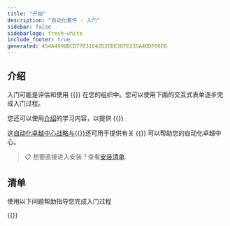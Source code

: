 ```yaml
---
title: "开始"
description: "自动化套件 - 入门"
sidebar: false
sidebarlogo: fresh-white
include_footer: true
generated: 454A4990DCD77031642D2EDE36FE235A40DF66E0
---
```


## 介绍

入门可能是评估和使用 {{<product-name>}} 在您的组织中。您可以使用下面的交互式表单逐步完成入门过程。

您还可以使用[介绍](https://learn.microsoft.com/power-automate/guidance/automation-kit/overview/introduction)的学习内容，以提供 {{<product-name>}}.

这[自动化卓越中心战略与{{<product-name>}}](https://learn.microsoft.com/power-automate/guidance/automation-kit/overview/automation-coe-strategy)还可用于提供有关 {{<product-name>}} 可以帮助您的自动化卓越中心。

> 📋 想要直接进入安装？查看[安装清单](/zh-hans/get-started/install-checklist).

## 清单

使用以下问题帮助指导您完成入门过程

{{<questions name="/content/zh-hans/checklist.json" completed="感谢您的入门反馈" showNavigationButtons="false" locale="zh-hans">}}
